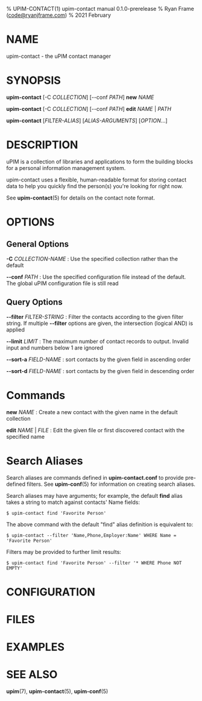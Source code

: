 % UPIM-CONTACT(1) upim-contact manual 0.1.0-prerelease
% Ryan Frame (code@ryanjframe.com)
% 2021 February

# NAME

upim-contact - the uPIM contact manager

# SYNOPSIS

**upim-contact** [-C *COLLECTION*] [--conf *PATH*] **new** *NAME*

**upim-contact** [-C *COLLECTION*] [--conf *PATH*] **edit** *NAME* | *PATH*

**upim-contact** [*FILTER-ALIAS*] [*ALIAS-ARGUMENTS*] [*OPTION*...]


# DESCRIPTION

uPIM is a collection of libraries and applications to form the building blocks
for a personal information management system.

upim-contact uses a flexible, human-readable format for storing contact
data to help you quickly find the person(s) you're looking for right now.

See **upim-contact**(5) for details on the contact note format.


# OPTIONS

## General Options

**-C** *COLLECTION-NAME*
: Use the specified collection rather than the default

**\-\-conf** *PATH*
: Use the specified configuration file instead of the default. The global uPIM
  configuration file is still read


## Query Options

**\-\-filter** *FILTER-STRING*
: Filter the contacts according to the given filter string. If multiple
  **\-\-filter** options are given, the intersection (logical AND) is applied

**\-\-limit** *LIMIT*
: The maximum number of contact records to output. Invalid input and numbers
  below 1 are ignored

**\-\-sort-a** *FIELD-NAME*
: sort contacts by the given field in ascending order

**\-\-sort-d** *FIELD-NAME*
: sort contacts by the given field in descending order


# Commands

**new** *NAME*
: Create a new contact with the given name in the default collection

**edit** *NAME* | *FILE*
: Edit the given file or first discovered contact with the specified name


# Search Aliases

Search aliases are commands defined in **upim-contact.conf** to provide
pre-defined filters. See **upim-conf**(5) for information on creating
search aliases.

Search aliases may have arguments; for example, the default **find** alias takes
a string to match against contacts' Name fields:

```shell
$ upim-contact find 'Favorite Person'
```

The above command with the default "find" alias definition is equivalent to:

```shell
$ upim-contact --filter 'Name,Phone,Employer:Name' WHERE Name = 'Favorite Person'
```

Filters may be provided to further limit results:

```shell
$ upim-contact find 'Favorite Person' --filter '* WHERE Phone NOT EMPTY'
```


# CONFIGURATION


# FILES


# EXAMPLES


# SEE ALSO

**upim**(7), **upim-contact**(5), **upim-conf**(5)
